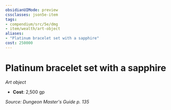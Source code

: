 ```yaml
---
obsidianUIMode: preview
cssclasses: json5e-item
tags:
- compendium/src/5e/dmg
- item/wealth/art-object
aliases: 
- "Platinum bracelet set with a sapphire"
cost: 250000
---
```

# Platinum bracelet set with a sapphire
*Art object*  

- **Cost**: 2,500 gp

*Source: Dungeon Master's Guide p. 135*
